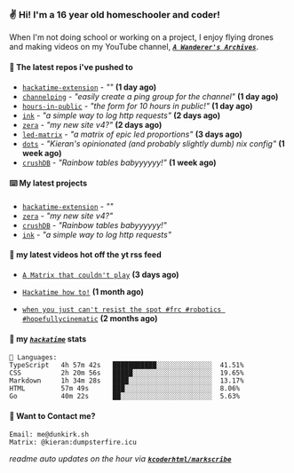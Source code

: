 ### ✌️ Hi! I'm a 16 year old homeschooler and coder!

When I'm not doing school or working on a project, I enjoy flying drones and making videos on my YouTube channel, [**_`A Wanderer's Archives`_**](https://youtube.com/@wanderer.archives).

#### 👷 The latest repos i've pushed to

- [`hackatime-extension`](https://github.com/kcoderhtml/hackatime-extension) - _""_ **(1 day ago)**
- [`channelping`](https://github.com/kcoderhtml/channelping) - _"easily create a ping group for the channel"_ **(1 day ago)**
- [`hours-in-public`](https://github.com/kcoderhtml/hours-in-public) - _"the form for 10 hours in public!"_ **(1 day ago)**
- [`ink`](https://github.com/kcoderhtml/ink) - _"a simple way to log http requests"_ **(2 days ago)**
- [`zera`](https://github.com/kcoderhtml/zera) - _"my new site v4?"_ **(2 days ago)**
- [`led-matrix`](https://github.com/kcoderhtml/led-matrix) - _"a matrix of epic led proportions"_ **(3 days ago)**
- [`dots`](https://github.com/kcoderhtml/dots) - _"Kieran's opinionated (and probably slightly dumb) nix config"_ **(1 week ago)**
- [`crushDB`](https://github.com/kcoderhtml/crushDB) - _"Rainbow tables babyyyyyy!"_ **(1 week ago)**

#### ⌨️ My latest projects

- [`hackatime-extension`](https://github.com/kcoderhtml/hackatime-extension) - _""_
- [`zera`](https://github.com/kcoderhtml/zera) - _"my new site v4?"_
- [`crushDB`](https://github.com/kcoderhtml/crushDB) - _"Rainbow tables babyyyyyy!"_
- [`ink`](https://github.com/kcoderhtml/ink) - _"a simple way to log http requests"_

#### 🍿 my latest videos hot off the yt rss feed

- [`A Matrix that couldn't play`](https://www.youtube.com/watch?v=NodwjZF7uZw) **(3 days ago)**

- [`Hackatime how to!`](https://www.youtube.com/watch?v=eKoD9yyr1To) **(1 month ago)**

- [`when you just can't resist the spot #frc #robotics #hopefullycinematic`](https://www.youtube.com/watch?v=Y7SZ_TDleGM) **(2 months ago)**



#### 📡 my [_`hackatime`_](https://waka.hackclub.com) stats

```text
💾 Languages:
TypeScript   4h 57m 42s   ███████████░░░░░░░░░░░░░░  41.51%
CSS          2h 20m 56s   █████░░░░░░░░░░░░░░░░░░░░  19.65%
Markdown     1h 34m 28s   ████░░░░░░░░░░░░░░░░░░░░░  13.17%
HTML         57m 49s      ███░░░░░░░░░░░░░░░░░░░░░░  8.06%
Go           40m 22s      ██░░░░░░░░░░░░░░░░░░░░░░░  5.63%
```

#### 📮 Want to Contact me?

```text
Email: me@dunkirk.sh
Matrix: @kieran:dumpsterfire.icu
```

_readme auto updates on the hour via [**`kcoderhtml/markscribe`**](https://github.com/kcoderhtml/markscribe)_